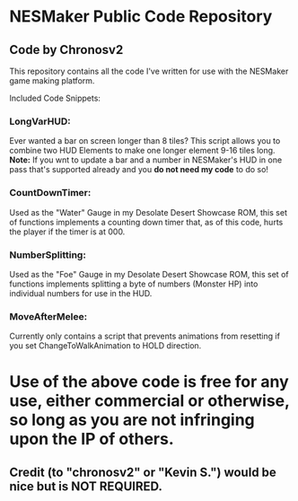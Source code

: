 # NESMaker Public Code Repository
## Code by Chronosv2

This repository contains all the code I've written for use with the NESMaker game making platform.

Included Code Snippets:
### LongVarHUD:
Ever wanted a bar on screen longer than 8 tiles? This script allows you to combine two HUD Elements to make one longer element 9-16 tiles long. **Note:** If you wnt to update a bar and a number in NESMaker's HUD in one pass that's supported already and you __do not need my code__ to do so!
### CountDownTimer:
Used as the "Water" Gauge in my Desolate Desert Showcase ROM, this set of functions implements a counting down timer that, as of this code, hurts the player if the timer is at 000.
### NumberSplitting:
Used as the "Foe" Gauge in my Desolate Desert Showcase ROM, this set of functions implements splitting a byte of numbers (Monster HP) into individual numbers for use in the HUD.
### MoveAfterMelee:
Currently only contains a script that prevents animations from resetting if you set ChangeToWalkAnimation to HOLD direction.

# Use of the above code is free for any use, either commercial or otherwise, so long as you are not infringing upon the IP of others.
## Credit (to "chronosv2" or "Kevin S.") would be nice but is NOT REQUIRED.
